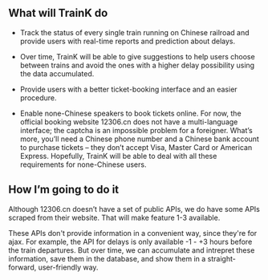 ## What will TrainK do

* Track the status of every single train running on Chinese railroad and provide users with real-time reports and prediction about delays.

* Over time, TrainK will be able to give suggestions to help users choose between trains and avoid the ones with a higher delay possibility using the data accumulated.

* Provide users with a better ticket-booking interface and an easier procedure.

* Enable none-Chinese speakers to book tickets online. For now, the official booking website 12306.cn does not have a multi-language interface; the captcha is an impossible problem for a foreigner. What’s more, you’ll need a Chinese phone number and a Chinese bank account to purchase tickets – they don’t accept Visa, Master Card or American Express. Hopefully, TrainK will be able to deal with all these requirements for none-Chinese users.

## How I’m going to do it

Although 12306.cn doesn’t have a set of public APIs, we do have some APIs scraped from their website. That will make feature 1-3 available.

These APIs don't provide information in a convenient way, since they're for ajax. For example, the API for delays is only available -1 - +3 hours before the train departures. But over time, we can accumulate and intrepret these information, save them in the database, and show them in a straight-forward, user-friendly way.
